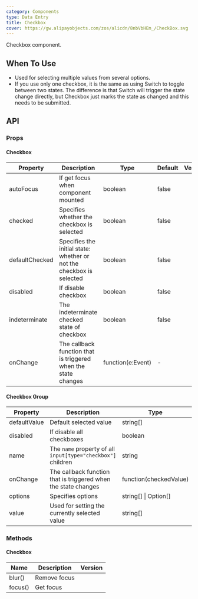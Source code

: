 ```yaml
---
category: Components
type: Data Entry
title: Checkbox
cover: https://gw.alipayobjects.com/zos/alicdn/8nbVbHEm_/CheckBox.svg
---
```


Checkbox component.

## When To Use

- Used for selecting multiple values from several options.
- If you use only one checkbox, it is the same as using Switch to toggle between two states. The difference is that Switch will trigger the state change directly, but Checkbox just marks the state as changed and this needs to be submitted.

## API

### Props

#### Checkbox

| Property | Description | Type | Default | Version |
| --- | --- | --- | --- | --- |
| autoFocus | If get focus when component mounted | boolean | false |  |
| checked | Specifies whether the checkbox is selected | boolean | false |  |
| defaultChecked | Specifies the initial state: whether or not the checkbox is selected | boolean | false |  |
| disabled | If disable checkbox | boolean | false |  |
| indeterminate | The indeterminate checked state of checkbox | boolean | false |  |
| onChange | The callback function that is triggered when the state changes | function(e:Event) | - |  |

#### Checkbox Group

| Property | Description | Type | Default | Version |
| --- | --- | --- | --- | --- |
| defaultValue | Default selected value | string\[] | \[] |  |
| disabled | If disable all checkboxes | boolean | false |  |
| name | The `name` property of all `input[type="checkbox"]` children | string | - |  |
| onChange | The callback function that is triggered when the state changes | function(checkedValue) | - |  |
| options | Specifies options | string\[] \| Option\[] | \[] |  |
| value | Used for setting the currently selected value | string\[] | \[] |  |

### Methods

#### Checkbox

| Name | Description | Version |
| --- | --- | --- |
| blur() | Remove focus |  |
| focus() | Get focus |  |
